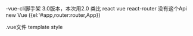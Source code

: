 -vue-cli脚手架 3.0版本，本次用2.0
类比
react                                               vue
react-router                                         没有这个Api new Vue ({el:'#app,router:router,App})

.vue文件
template  style